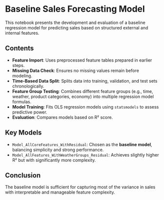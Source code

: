 # Baseline Sales Forecasting Model

This notebook presents the development and evaluation of a baseline regression model for predicting sales based on structured external and internal features.

## Contents

- **Feature Import**: Uses preprocessed feature tables prepared in earlier steps.
- **Missing Data Check**: Ensures no missing values remain before modeling.
- **Time-Based Data Split**: Splits data into training, validation, and test sets chronologically.
- **Feature Group Testing**: Combines different feature groups (e.g., time, weather, product categories, economy) into multiple regression model formulas.
- **Model Training**: Fits OLS regression models using `statsmodels` to assess predictive power.
- **Evaluation**: Compares models based on R² score.

## Key Models

- `Model_AllCoreFeatures_WithResidual`: Chosen as the **baseline model**, balancing simplicity and strong performance.  
- `Model_AllFeatures_WithWeatherGroups_Residual`: Achieves slightly higher R² but with significantly more complexity.

## Conclusion

The baseline model is sufficient for capturing most of the variance in sales with interpretable and manageable feature complexity.